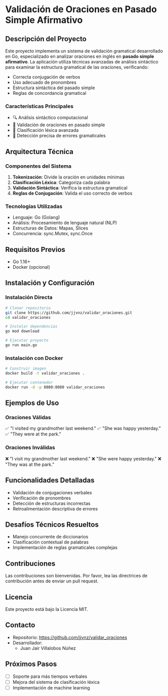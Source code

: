 # Validación de Oraciones en Pasado Simple Afirmativo

## Descripción del Proyecto

Este proyecto implementa un sistema de validación gramatical desarrollado en Go, especializado en analizar oraciones en inglés en **pasado simple afirmativo**. La aplicación utiliza técnicas avanzadas de análisis sintáctico para examinar la estructura gramatical de las oraciones, verificando:

- Correcta conjugación de verbos
- Uso adecuado de pronombres
- Estructura sintáctica del pasado simple
- Reglas de concordancia gramatical

### Características Principales

- 🔍 Análisis sintáctico computacional
- 📝 Validación de oraciones en pasado simple
- 🧠 Clasificación léxica avanzada
- 🚦 Detección precisa de errores gramaticales

## Arquitectura Técnica

### Componentes del Sistema

1. **Tokenización**: Divide la oración en unidades mínimas
2. **Clasificación Léxica**: Categoriza cada palabra
3. **Validación Sintáctica**: Verifica la estructura gramatical
4. **Reglas de Conjugación**: Valida el uso correcto de verbos

### Tecnologías Utilizadas

- Lenguaje: Go (Golang)
- Análisis: Procesamiento de lenguaje natural (NLP)
- Estructuras de Datos: Mapas, Slices
- Concurrencia: sync.Mutex, sync.Once

## Requisitos Previos

- Go 1.16+
- Docker (opcional)

## Instalación y Configuración

### Instalación Directa

```bash
# Clonar repositorio
git clone https://github.com/jjvnz/validar_oraciones.git
cd validar_oraciones

# Instalar dependencias
go mod download

# Ejecutar proyecto
go run main.go
```

### Instalación con Docker

```bash
# Construir imagen
docker build -t validar_oraciones .

# Ejecutar contenedor
docker run -d -p 8080:8080 validar_oraciones
```

## Ejemplos de Uso

### Oraciones Válidas

✅ "I visited my grandmother last weekend."
✅ "She was happy yesterday."
✅ "They were at the park."

### Oraciones Inválidas

❌ "I visit my grandmother last weekend."
❌ "She were happy yesterday."
❌ "They was at the park."

## Funcionalidades Detalladas

- Validación de conjugaciones verbales
- Verificación de pronombres
- Detección de estructuras incorrectas
- Retroalimentación descriptiva de errores

## Desafíos Técnicos Resueltos

- Manejo concurrente de diccionarios
- Clasificación contextual de palabras
- Implementación de reglas gramaticales complejas

## Contribuciones

Las contribuciones son bienvenidas. Por favor, lea las directrices de contribución antes de enviar un pull request.

## Licencia

Este proyecto está bajo la Licencia MIT.

## Contacto

- Repositorio: https://github.com/jjvnz/validar_oraciones
- Desarrollador:
  - Juan Jair Villalobos Núñez

## Próximos Pasos

- [ ] Soporte para más tiempos verbales
- [ ] Mejora del sistema de clasificación léxica
- [ ] Implementación de machine learning